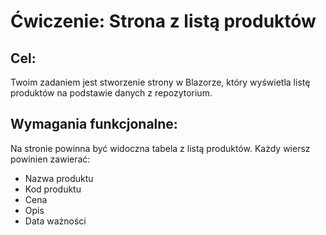 # Ćwiczenie: Strona z listą produktów

## Cel:
Twoim zadaniem jest stworzenie strony w Blazorze, który wyświetla listę produktów na podstawie danych z repozytorium. 

## Wymagania funkcjonalne:
Na stronie powinna być widoczna tabela z listą produktów. Każdy wiersz powinien zawierać:
- Nazwa produktu
- Kod produktu
- Cena
- Opis
- Data ważności
